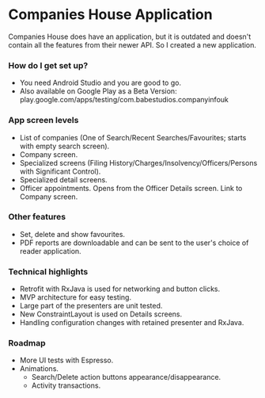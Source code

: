 # Companies House Application #

Companies House does have an application, but it is outdated and doesn't contain all the features from their newer API. So I created a new application.

### How do I get set up? ###

* You need Android Studio and you are good to go.
* Also available on Google Play as a Beta Version:
play.google.com/apps/testing/com.babestudios.companyinfouk

### App screen levels ###

* List of companies (One of Search/Recent Searches/Favourites; starts with empty search screen).
* Company screen.
* Specialized screens (Filing History/Charges/Insolvency/Officers/Persons with Significant Control).
* Specialized detail screens.
* Officer appointments. Opens from the Officer Details screen. Link to Company screen.

### Other features ###

* Set, delete and show favourites.
* PDF reports are downloadable and can be sent to the user's choice of reader application.

### Technical highlights ###

* Retrofit with RxJava is used for networking and button clicks.
* MVP architecture for easy testing.
* Large part of the presenters are unit tested.
* New ConstraintLayout is used on Details screens.
* Handling configuration changes with retained presenter and RxJava.

### Roadmap ###

* More UI tests with Espresso.
* Animations.
    * Search/Delete action buttons appearance/disappearance.
    * Activity transactions.